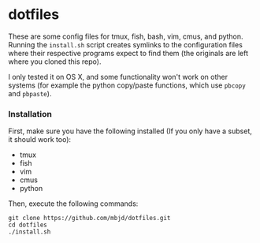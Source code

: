# dotfiles

These are some config files for tmux, fish, bash, vim, cmus, and python.
Running the `install.sh` script creates symlinks to the configuration files
where their respective programs expect to find them (the originals are left
where you cloned this repo).

I only tested it on OS X, and some functionality won't work on other systems
(for example the python copy/paste functions, which use `pbcopy` and
`pbpaste`).

### Installation

First, make sure you have the following installed (If you only have a subset,
it should work too):

- tmux
- fish
- vim
- cmus
- python

Then, execute the following commands:

	git clone https://github.com/mbjd/dotfiles.git
	cd dotfiles
	./install.sh

